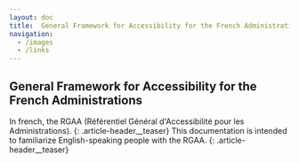 ```yaml
---
layout: doc
title:  General Framework for Accessibility for the French Administrations
navigation:
  - /images
  - /links
---
```


## General Framework for Accessibility for the French Administrations

In french, the RGAA (Référentiel Général d'Accessibilité pour les Administrations).
{: .article-header__teaser}
This documentation is intended to familiarize English-speaking people with the RGAA.
{: .article-header__teaser}
